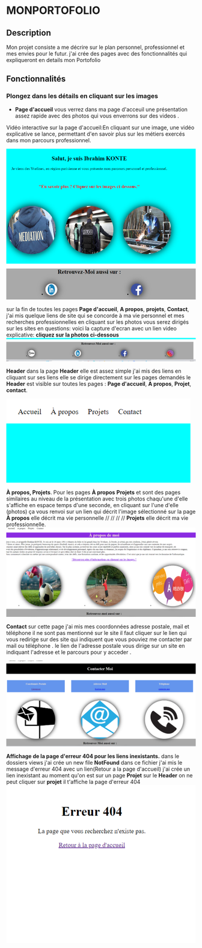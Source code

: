 # MONPORTOFOLIO



## Description
Mon projet consiste a me décrire sur le plan personnel, professionnel et mes envies pour le futur.
j'ai crée des pages avec des fonctionnalités qui expliqueront en details mon Portofolio 

## Fonctionnalités

### Plongez dans les détails en cliquant sur les images

- **Page d'accueil**
vous verrez dans ma page d'acceuil une présentation assez rapide avec des photos qui vous enverrons sur des videos .

Vidéo interactive sur la page d'accueil:En cliquant sur une image, une vidéo explicative se lance, permettant d'en savoir plus sur les métiers exercés dans mon parcours professionnel.

[![Miniature de la vidéo](src/assets/images/accueil.png)](https://vimeo.com/1030144118?share=copy#t=0)

sur la fin de toutes les pages **Page d'accueil**, **A propos**, **projets**, **Contact**,  j'ai mis quelque liens de site qui se concorde à ma vie personnel et mes recherches professionnelles en cliquant sur les photos vous serez dirigés sur les sites en questions:
voici la capture d'ecran avec un lien video explicative:
**cliquez sur la photos ci-dessous**
[![video de fin de page](src/assets/images/findepage.png)](https://vimeo.com/1030154679?share=copy#t=0)



 **Header**
 dans la page **Header** elle est assez simple j'ai mis des liens en cliquant sur ses liens elle se dirige directement sur les pages demandés le **Header** est visible sur toutes les pages : **Page d'accueil**, **A propos**, **Projet**, **contact**.
 
 [![Header](src/assets/images/Header.png)](https://vimeo.com/1030146773?share=copy#t=0)

**À propos, Projets**.
Pour les pages **À propos** **Projets** et sont des pages similaires au niveau de la présentation avec trois photos chaqu'une d'elle s'affiche en espace temps d'une seconde, en cliquant sur l'une d'elle (photos) ça vous renvoi sur un lien qui décrit l'image sélectionné 
sur la page **À propos** elle décrit ma vie personnelle 
// // // // **Projets** elle décrit ma vie professionnelle.
[![A propos et Projet](src/assets/images/Apropos_Projet.png)](https://vimeo.com/1030151385?share=copy#t=0)


 **Contact**
 sur cette page j'ai mis mes coordonnées adresse postale, mail et téléphone il ne sont pas mentionné sur le site il faut cliquer sur le lien qui vous redirige sur des site qui indiquent que vous pouviez me contacter par mail ou téléphone .
 le lien de l'adresse postale vous dirige sur un site en indiquant l'adresse et le parcours pour y acceder .

 [![Contact](src/assets/images/contacter-moi.png)](https://vimeo.com/1030160594?share=copy#t=0)

 **Affichage de la page d'erreur 404 pour les liens inexistants.**
 dans le dossiers views j'ai crée un new file **NotFound** dans ce fichier j'ai mis le message d'erreur 404 avec un lien(Retour a la page d'accueil)
 j'ai crée un lien inexistant au moment qu'on est sur un page **Projet** sur le **Header** on ne peut cliquer sur **projet** il t'affiche la page d'erreur 404 
[![Erreur 404](src/assets/images/erreur404.png)](https://vimeo.com/1030162453?share=copy#t=0)
 




